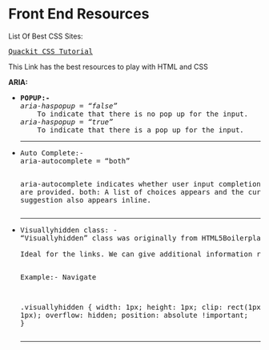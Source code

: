 Front End Resources
========
List Of Best CSS Sites:

<pre><a href="http://www.quackit.com/css/tutorial/css_lists.cfm">Quackit CSS Tutorial</a></pre>
<p>This Link has the best resources to play with HTML and CSS</p>

<strong>ARIA:</strong>
<ul>
<li><pre><b>POPUP:-</b>
<i>aria-haspopup = “false”</i>
	To indicate that there is no pop up for the input.
<i>aria-haspopup = “true”</i>
	To indicate that there is a pop up for the input.</pre><hr></li>

<li><pre>Auto Complete:-
aria-autocomplete = “both”

aria-autocomplete indicates whether user input completion suggestions are provided.
both: A list of choices appears and the currently selected suggestion also appears inline.</pre><hr></li>

<li><pre>Visuallyhidden class: -
“Visuallyhidden” class was originally from HTML5Boilerplate. It assists the screen readers.<br/>
Ideal for the links. We can give additional information related to the links in visuallyhidden.

Example:- <span class=”visuallyhidden”>Navigate</span>

.visuallyhidden {
	width: 1px;
	height: 1px;
	clip: rect(1px, 1px, 1px, 1px);
	overflow: hidden;
position: absolute !important;
}</pre><hr></li>
</ul>
